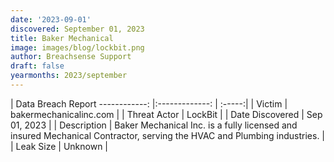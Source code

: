 ```yaml
---
date: '2023-09-01'
discovered: September 01, 2023
title: Baker Mechanical
image: images/blog/lockbit.png
author: Breachsense Support
draft: false
yearmonths: 2023/september
---
```



| Data Breach Report
------------:     |:-------------:    | :-----:|
| Victim      | bakermechanicalinc.com      | 
| Threat Actor      | LockBit      | 
| Date Discovered      | Sep 01, 2023      | 
| Description      | Baker Mechanical Inc. is a fully licensed and insured Mechanical Contractor, serving the HVAC and Plumbing industries.      | 
| Leak Size      | Unknown      | 

